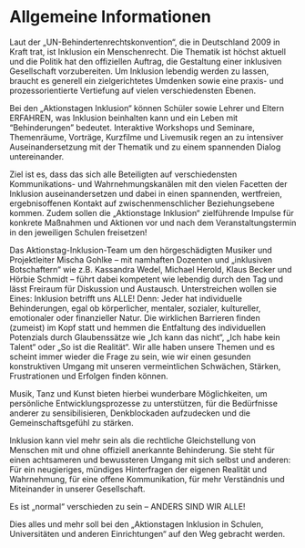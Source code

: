 # Allgemeine Informationen

Laut der „UN-Behindertenrechtskonvention“, die in Deutschland  2009 in Kraft trat, ist Inklusion ein Menschenrecht. Die Thematik ist  höchst aktuell und die Politik hat den offiziellen Auftrag, die  Gestaltung einer inklusiven Gesellschaft vorzubereiten. Um Inklusion  lebendig werden zu lassen, braucht es generell ein zielgerichtetes  Umdenken sowie eine praxis- und prozessorientierte Vertiefung auf  vielen verschiedensten Ebenen.

Bei den „Aktionstagen Inklusion“ können Schüler sowie Lehrer und  Eltern ERFAHREN, was Inklusion beinhalten kann und ein Leben mit  “Behinderungen” bedeutet. Interaktive Workshops und Seminare,  Themenräume, Vorträge, Kurzfilme und Livemusik regen an zu intensiver  Auseinandersetzung mit der Thematik und zu einem spannenden Dialog  untereinander.

Ziel ist es, dass das sich alle Beteiligten auf verschiedensten  Kommunikations- und Wahrnehmungskanälen mit den vielen Facetten der  Inklusion auseinandersetzen und dabei in einen spannenden, wertfreien,  ergebnisoffenen Kontakt auf zwischenmenschlicher Beziehungsebene kommen. Zudem sollen die „Aktionstage Inklusion“ zielführende Impulse für  konkrete Maßnahmen und Aktionen vor und nach dem Veranstaltungstermin in den jeweiligen Schulen freisetzen!

Das Aktionstag-Inklusion-Team um den hörgeschädigten Musiker und  Projektleiter Mischa Gohlke – mit namhaften Dozenten und „inklusiven  Botschaftern“ wie z.B. Kassandra Wedel, Michael Herold, Klaus Becker und Hörbie Schmidt – führt dabei kompetent wie lebendig durch den Tag und  lässt Freiraum für Diskussion und Austausch. Unterstreichen wollen sie  Eines: Inklusion betrifft uns ALLE! Denn: Jeder hat individuelle  Behinderungen, egal ob körperlicher, mentaler, sozialer, kultureller,  emotionaler oder finanzieller Natur. Die wirklichen Barrieren finden  (zumeist) im Kopf statt und hemmen die Entfaltung des individuellen  Potenzials durch Glaubenssätze wie „Ich kann das nicht“, „Ich habe kein  Talent“ oder „So ist die Realität“. Wir alle haben unsere Themen und es  scheint immer wieder die Frage zu sein, wie wir einen gesunden  konstruktiven Umgang mit unseren vermeintlichen Schwächen, Stärken,  Frustrationen und Erfolgen finden können.

Musik, Tanz und Kunst bieten hierbei wunderbare Möglichkeiten, um  persönliche Entwicklungsprozesse zu unterstützen, für die Bedürfnisse  anderer zu sensibilisieren, Denkblockaden aufzudecken und die  Gemeinschaftsgefühl zu stärken.

Inklusion kann viel mehr sein als die rechtliche Gleichstellung von  Menschen mit und ohne offiziell anerkannte Behinderung. Sie steht für  einen achtsameren und bewussteren Umgang mit sich selbst und anderen:  Für ein neugieriges, mündiges Hinterfragen der eigenen Realität und  Wahrnehmung, für eine offene Kommunikation, für mehr Verständnis und  Miteinander in unserer Gesellschaft.

Es ist „normal“ verschieden zu sein – ANDERS SIND WIR ALLE!

Dies alles und mehr soll bei den „Aktionstagen Inklusion in Schulen,  Universitäten und anderen Einrichtungen“ auf den Weg gebracht werden.